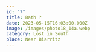 ```yaml
---
id: "7"
title: Bath ?
date: 2023-05-15T16:03:00.000Z
image: /images/photo18_14a.webp
category: Lost in South
place: Near Biarritz
---
```

